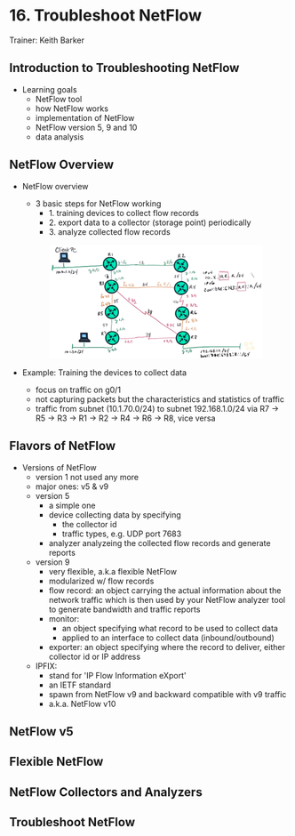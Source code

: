 # 16. Troubleshoot NetFlow

Trainer: Keith Barker


## Introduction to Troubleshooting NetFlow

- Learning goals
  - NetFlow tool
  - how NetFlow works
  - implementation of NetFlow
  - NetFlow version 5, 9 and 10
  - data analysis


## NetFlow Overview

- NetFlow overview
  - 3 basic steps for NetFlow working
    - 1\. training devices to collect flow records
    - 2\. export data to a collector (storage point) periodically
    - 3\. analyze collected flow records

  <figure style="margin: 0.5em; display: flex; justify-content: center; align-items: center;">
    <img style="margin: 0.1em; padding-top: 0.5em; width: 40vw;"
      onclick= "window.open('page')"
      src    = "img/16-netflow.png"
      alt    = "Example network topology for NetFlow"
      title  = "Example network topology for NetFlow"
    />
  </figure>

- Example: Training the devices to collect data
  - focus on traffic on g0/1
  - not capturing packets but the characteristics and statistics of traffic
  - traffic from subnet (10.1.70.0/24) to subnet 192.168.1.0/24 via R7 $\to$ R5 $\to$ R3 $\to$ R1 $\to$ R2 $\to$ R4 $\to$ R6 $\to$ R8, vice versa



## Flavors of NetFlow

- Versions of NetFlow
  - version 1 not used any more
  - major ones: v5 & v9
  - version 5
    - a simple one
    - device collecting data by specifying
      - the collector id
      - traffic types, e.g. UDP port 7683
    - analyzer analyzeing the collected flow records and generate reports
  - version 9
    - very flexible, a.k.a flexible NetFlow
    - modularized w/ flow records
    - flow record: an object carrying the actual information about the network traffic which is then used by your NetFlow analyzer tool to generate bandwidth and traffic reports
    - monitor:
      - an object specifying what record to be used to collect data
      - applied to an interface to collect data (inbound/outbound)
    - exporter: an object specifying where the record to deliver, either collector id or IP address
  - IPFIX:
    - stand for 'IP Flow Information eXport'
    - an IETF standard
    - spawn from NetFlow v9 and backward compatible with v9 traffic
    - a.k.a. NetFlow v10
 


## NetFlow v5




## Flexible NetFlow




## NetFlow Collectors and Analyzers




## Troubleshoot NetFlow



